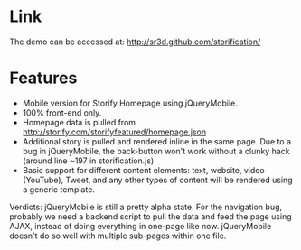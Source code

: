 Link
====
The demo can be accessed at:  http://sr3d.github.com/storification/


Features
========
- Mobile version for Storify Homepage using jQueryMobile.
- 100% front-end only.
- Homepage data is pulled from http://storify.com/storifyfeatured/homepage.json
- Additional story is pulled and rendered inline in the same page.  Due to a bug in jQueryMobile, the back-button won't work without a clunky hack (around line ~197 in storification.js)
- Basic support for different content elements:  text, website, video (YouTube), Tweet, and any other types of content will be rendered using a generic template.

Verdicts:  jQueryMobile is still a pretty alpha state.  For the navigation bug, probably we need a backend script to pull the data and feed the page using AJAX, instead of doing everything in one-page like now.  jQueryMobile doesn't do so well with multiple sub-pages within one file.